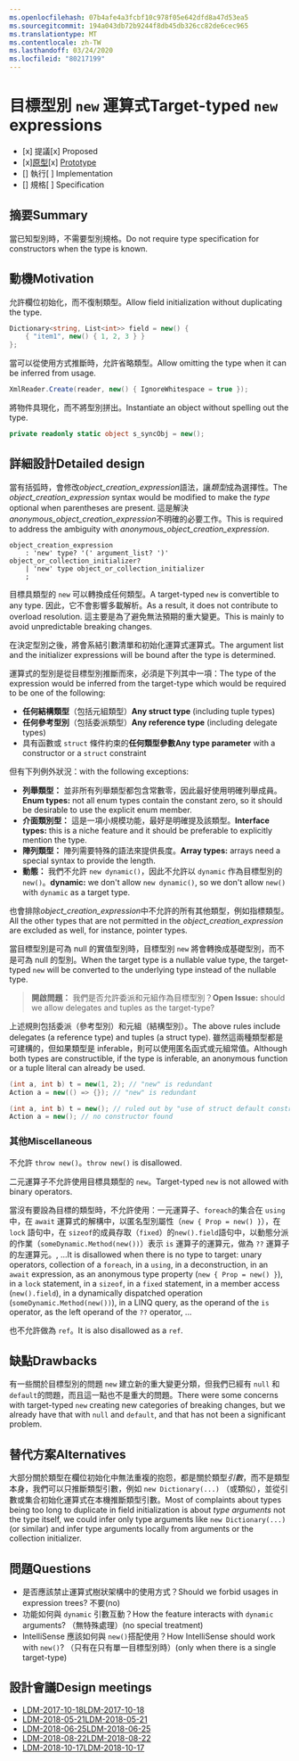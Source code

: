 ```yaml
---
ms.openlocfilehash: 07b4afe4a3fcbf10c978f05e642dfd8a47d53ea5
ms.sourcegitcommit: 194a043db72b9244f8db45db326cc82de6cec965
ms.translationtype: MT
ms.contentlocale: zh-TW
ms.lasthandoff: 03/24/2020
ms.locfileid: "80217199"
---
```


# <a name="target-typed-new-expressions"></a><span data-ttu-id="e47d9-101">目標型別 `new` 運算式</span><span class="sxs-lookup"><span data-stu-id="e47d9-101">Target-typed `new` expressions</span></span>

* <span data-ttu-id="e47d9-102">[x] 提議</span><span class="sxs-lookup"><span data-stu-id="e47d9-102">[x] Proposed</span></span>
* <span data-ttu-id="e47d9-103">[x][原型](https://github.com/alrz/roslyn/tree/features/target-typed-new)</span><span class="sxs-lookup"><span data-stu-id="e47d9-103">[x] [Prototype](https://github.com/alrz/roslyn/tree/features/target-typed-new)</span></span>
* <span data-ttu-id="e47d9-104">[] 執行</span><span class="sxs-lookup"><span data-stu-id="e47d9-104">[ ] Implementation</span></span>
* <span data-ttu-id="e47d9-105">[] 規格</span><span class="sxs-lookup"><span data-stu-id="e47d9-105">[ ] Specification</span></span>

## <a name="summary"></a><span data-ttu-id="e47d9-106">摘要</span><span class="sxs-lookup"><span data-stu-id="e47d9-106">Summary</span></span>
[summary]: #summary

<span data-ttu-id="e47d9-107">當已知型別時，不需要型別規格。</span><span class="sxs-lookup"><span data-stu-id="e47d9-107">Do not require type specification for constructors when the type is known.</span></span> 

## <a name="motivation"></a><span data-ttu-id="e47d9-108">動機</span><span class="sxs-lookup"><span data-stu-id="e47d9-108">Motivation</span></span>
[motivation]: #motivation

<span data-ttu-id="e47d9-109">允許欄位初始化，而不復制類型。</span><span class="sxs-lookup"><span data-stu-id="e47d9-109">Allow field initialization without duplicating the type.</span></span>
```cs
Dictionary<string, List<int>> field = new() {
    { "item1", new() { 1, 2, 3 } }
};
```

<span data-ttu-id="e47d9-110">當可以從使用方式推斷時，允許省略類型。</span><span class="sxs-lookup"><span data-stu-id="e47d9-110">Allow omitting the type when it can be inferred from usage.</span></span>
```cs
XmlReader.Create(reader, new() { IgnoreWhitespace = true });
```

<span data-ttu-id="e47d9-111">將物件具現化，而不將型別拼出。</span><span class="sxs-lookup"><span data-stu-id="e47d9-111">Instantiate an object without spelling out the type.</span></span>
```cs
private readonly static object s_syncObj = new();
```

## <a name="detailed-design"></a><span data-ttu-id="e47d9-112">詳細設計</span><span class="sxs-lookup"><span data-stu-id="e47d9-112">Detailed design</span></span>
[design]: #detailed-design

<span data-ttu-id="e47d9-113">當有括弧時，會修改*object_creation_expression*語法，讓*類型*成為選擇性。</span><span class="sxs-lookup"><span data-stu-id="e47d9-113">The *object_creation_expression* syntax would be modified to make the *type* optional when parentheses are present.</span></span> <span data-ttu-id="e47d9-114">這是解決*anonymous_object_creation_expression*不明確的必要工作。</span><span class="sxs-lookup"><span data-stu-id="e47d9-114">This is required to address the ambiguity with *anonymous_object_creation_expression*.</span></span>
```antlr
object_creation_expression
    : 'new' type? '(' argument_list? ')' object_or_collection_initializer?
    | 'new' type object_or_collection_initializer
    ;
```

<span data-ttu-id="e47d9-115">目標具類型的 `new` 可以轉換成任何類型。</span><span class="sxs-lookup"><span data-stu-id="e47d9-115">A target-typed `new` is convertible to any type.</span></span> <span data-ttu-id="e47d9-116">因此，它不會影響多載解析。</span><span class="sxs-lookup"><span data-stu-id="e47d9-116">As a result, it does not contribute to overload resolution.</span></span> <span data-ttu-id="e47d9-117">這主要是為了避免無法預期的重大變更。</span><span class="sxs-lookup"><span data-stu-id="e47d9-117">This is mainly to avoid unpredictable breaking changes.</span></span>

<span data-ttu-id="e47d9-118">在決定型別之後，將會系結引數清單和初始化運算式運算式。</span><span class="sxs-lookup"><span data-stu-id="e47d9-118">The argument list and the initializer expressions will be bound after the type is determined.</span></span>

<span data-ttu-id="e47d9-119">運算式的型別是從目標型別推斷而來，必須是下列其中一項：</span><span class="sxs-lookup"><span data-stu-id="e47d9-119">The type of the expression would be inferred from the target-type which would be required to be one of the following:</span></span>

- <span data-ttu-id="e47d9-120">**任何結構類型**（包括元組類型）</span><span class="sxs-lookup"><span data-stu-id="e47d9-120">**Any struct type** (including tuple types)</span></span>
- <span data-ttu-id="e47d9-121">**任何參考型別**（包括委派類型）</span><span class="sxs-lookup"><span data-stu-id="e47d9-121">**Any reference type** (including delegate types)</span></span>
- <span data-ttu-id="e47d9-122">具有函數或 `struct` 條件約束的**任何類型參數**</span><span class="sxs-lookup"><span data-stu-id="e47d9-122">**Any type parameter** with a constructor or a `struct` constraint</span></span>

<span data-ttu-id="e47d9-123">但有下列例外狀況：</span><span class="sxs-lookup"><span data-stu-id="e47d9-123">with the following exceptions:</span></span>

- <span data-ttu-id="e47d9-124">**列舉類型：** 並非所有列舉類型都包含常數零，因此最好使用明確列舉成員。</span><span class="sxs-lookup"><span data-stu-id="e47d9-124">**Enum types:** not all enum types contain the constant zero, so it should be desirable to use the explicit enum member.</span></span>
- <span data-ttu-id="e47d9-125">**介面類別型：** 這是一項小規模功能，最好是明確提及該類型。</span><span class="sxs-lookup"><span data-stu-id="e47d9-125">**Interface types:** this is a niche feature and it should be preferable to explicitly mention the type.</span></span>
- <span data-ttu-id="e47d9-126">**陣列類型：** 陣列需要特殊的語法來提供長度。</span><span class="sxs-lookup"><span data-stu-id="e47d9-126">**Array types:** arrays need a special syntax to provide the length.</span></span>
- <span data-ttu-id="e47d9-127">**動態：** 我們不允許 `new dynamic()`，因此不允許以 `dynamic` 作為目標型別的 `new()`。</span><span class="sxs-lookup"><span data-stu-id="e47d9-127">**dynamic:** we don't allow `new dynamic()`, so we don't allow `new()` with `dynamic` as a target type.</span></span>

<span data-ttu-id="e47d9-128">也會排除*object_creation_expression*中不允許的所有其他類型，例如指標類型。</span><span class="sxs-lookup"><span data-stu-id="e47d9-128">All the other types that are not permitted in the *object_creation_expression* are excluded as well, for instance, pointer types.</span></span>

<span data-ttu-id="e47d9-129">當目標型別是可為 null 的實值型別時，目標型別 `new` 將會轉換成基礎型別，而不是可為 null 的型別。</span><span class="sxs-lookup"><span data-stu-id="e47d9-129">When the target type is a nullable value type, the target-typed `new` will be converted to the underlying type instead of the nullable type.</span></span>

> <span data-ttu-id="e47d9-130">**開啟問題：** 我們是否允許委派和元組作為目標型別？</span><span class="sxs-lookup"><span data-stu-id="e47d9-130">**Open Issue:** should we allow delegates and tuples as the target-type?</span></span>

<span data-ttu-id="e47d9-131">上述規則包括委派（參考型別）和元組（結構型別）。</span><span class="sxs-lookup"><span data-stu-id="e47d9-131">The above rules include delegates (a reference type) and tuples (a struct type).</span></span> <span data-ttu-id="e47d9-132">雖然這兩種類型都是可建構的，但如果類型是 inferable，則可以使用匿名函式或元組常值。</span><span class="sxs-lookup"><span data-stu-id="e47d9-132">Although both types are constructible, if the type is inferable, an anonymous function or a tuple literal can already be used.</span></span>
```cs
(int a, int b) t = new(1, 2); // "new" is redundant
Action a = new(() => {}); // "new" is redundant

(int a, int b) t = new(); // ruled out by "use of struct default constructor"
Action a = new(); // no constructor found
```

### <a name="miscellaneous"></a><span data-ttu-id="e47d9-133">其他</span><span class="sxs-lookup"><span data-stu-id="e47d9-133">Miscellaneous</span></span>

<span data-ttu-id="e47d9-134">不允許 `throw new()`。</span><span class="sxs-lookup"><span data-stu-id="e47d9-134">`throw new()` is disallowed.</span></span>

<span data-ttu-id="e47d9-135">二元運算子不允許使用目標具類型的 `new`。</span><span class="sxs-lookup"><span data-stu-id="e47d9-135">Target-typed `new` is not allowed with binary operators.</span></span>

<span data-ttu-id="e47d9-136">當沒有要設為目標的類型時，不允許使用：一元運算子、`foreach`的集合在 `using`中，在 `await` 運算式的解構中，以匿名型別屬性（`new { Prop = new() }`），在 `lock` 語句中，在 `sizeof`的成員存取（`fixed`）的`new().field`語句中，以動態分派的作業（`someDynamic.Method(new())`）表示 `is` 運算子的運算元，做為 `??` 運算子的左運算元。,  ...</span><span class="sxs-lookup"><span data-stu-id="e47d9-136">It is disallowed when there is no type to target: unary operators, collection of a `foreach`, in a `using`, in a deconstruction, in an `await` expression, as an anonymous type property (`new { Prop = new() }`), in a `lock` statement, in a `sizeof`, in a `fixed` statement, in a member access (`new().field`), in a dynamically dispatched operation (`someDynamic.Method(new())`), in a LINQ query, as the operand of the `is` operator, as the left operand of the `??` operator,  ...</span></span>

<span data-ttu-id="e47d9-137">也不允許做為 `ref`。</span><span class="sxs-lookup"><span data-stu-id="e47d9-137">It is also disallowed as a `ref`.</span></span>

## <a name="drawbacks"></a><span data-ttu-id="e47d9-138">缺點</span><span class="sxs-lookup"><span data-stu-id="e47d9-138">Drawbacks</span></span>
[drawbacks]: #drawbacks

<span data-ttu-id="e47d9-139">有一些關於目標型別的問題 `new` 建立新的重大變更分類，但我們已經有 `null` 和 `default`的問題，而且這一點也不是重大的問題。</span><span class="sxs-lookup"><span data-stu-id="e47d9-139">There were some concerns with target-typed `new` creating new categories of breaking changes, but we already have that with `null` and `default`, and that has not been a significant problem.</span></span>

## <a name="alternatives"></a><span data-ttu-id="e47d9-140">替代方案</span><span class="sxs-lookup"><span data-stu-id="e47d9-140">Alternatives</span></span>
[alternatives]: #alternatives

<span data-ttu-id="e47d9-141">大部分關於類型在欄位初始化中無法重複的抱怨，都是關於類型*引數*，而不是類型本身，我們可以只推斷類型引數，例如 `new Dictionary(...)` （或類似），並從引數或集合初始化運算式在本機推斷類型引數。</span><span class="sxs-lookup"><span data-stu-id="e47d9-141">Most of complaints about types being too long to duplicate in field initialization is about *type arguments* not the type itself, we could infer only type arguments like `new Dictionary(...)` (or similar) and infer type arguments locally from arguments or the collection initializer.</span></span>

## <a name="questions"></a><span data-ttu-id="e47d9-142">問題</span><span class="sxs-lookup"><span data-stu-id="e47d9-142">Questions</span></span>
[questions]: #questions

- <span data-ttu-id="e47d9-143">是否應該禁止運算式樹狀架構中的使用方式？</span><span class="sxs-lookup"><span data-stu-id="e47d9-143">Should we forbid usages in expression trees?</span></span> <span data-ttu-id="e47d9-144">不要</span><span class="sxs-lookup"><span data-stu-id="e47d9-144">(no)</span></span>
- <span data-ttu-id="e47d9-145">功能如何與 `dynamic` 引數互動？</span><span class="sxs-lookup"><span data-stu-id="e47d9-145">How the feature interacts with `dynamic` arguments?</span></span> <span data-ttu-id="e47d9-146">（無特殊處理）</span><span class="sxs-lookup"><span data-stu-id="e47d9-146">(no special treatment)</span></span>
- <span data-ttu-id="e47d9-147">IntelliSense 應該如何與 `new()`搭配使用？</span><span class="sxs-lookup"><span data-stu-id="e47d9-147">How IntelliSense should work with `new()`?</span></span> <span data-ttu-id="e47d9-148">（只有在只有單一目標型別時）</span><span class="sxs-lookup"><span data-stu-id="e47d9-148">(only when there is a single target-type)</span></span>

## <a name="design-meetings"></a><span data-ttu-id="e47d9-149">設計會議</span><span class="sxs-lookup"><span data-stu-id="e47d9-149">Design meetings</span></span>

- [<span data-ttu-id="e47d9-150">LDM-2017-10-18</span><span class="sxs-lookup"><span data-stu-id="e47d9-150">LDM-2017-10-18</span></span>](https://github.com/dotnet/csharplang/blob/master/meetings/2017/LDM-2017-10-18.md#100)
- [<span data-ttu-id="e47d9-151">LDM-2018-05-21</span><span class="sxs-lookup"><span data-stu-id="e47d9-151">LDM-2018-05-21</span></span>](https://github.com/dotnet/csharplang/blob/master/meetings/2018/LDM-2018-05-21.md)
- [<span data-ttu-id="e47d9-152">LDM-2018-06-25</span><span class="sxs-lookup"><span data-stu-id="e47d9-152">LDM-2018-06-25</span></span>](https://github.com/dotnet/csharplang/blob/master/meetings/2018/LDM-2018-06-25.md)
- [<span data-ttu-id="e47d9-153">LDM-2018-08-22</span><span class="sxs-lookup"><span data-stu-id="e47d9-153">LDM-2018-08-22</span></span>](https://github.com/dotnet/csharplang/blob/master/meetings/2018/LDM-2018-08-22.md#target-typed-new)
- [<span data-ttu-id="e47d9-154">LDM-2018-10-17</span><span class="sxs-lookup"><span data-stu-id="e47d9-154">LDM-2018-10-17</span></span>](https://github.com/dotnet/csharplang/blob/master/meetings/2018/LDM-2018-10-17.md)
